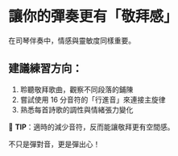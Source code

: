 # 讓你的彈奏更有「敬拜感」

在司琴伴奏中，情感與靈敏度同樣重要。

## 建議練習方向：

1. 聆聽敬拜歌曲，觀察不同段落的鋪陳
2. 嘗試使用 16 分音符的「行進音」來連接主旋律
3. 熟悉每首詩歌的調性與情緒張力變化

🔔 **TIP**：適時的減少音符，反而能讓敬拜更有空間感。

不只是彈對音，更是彈出心！
